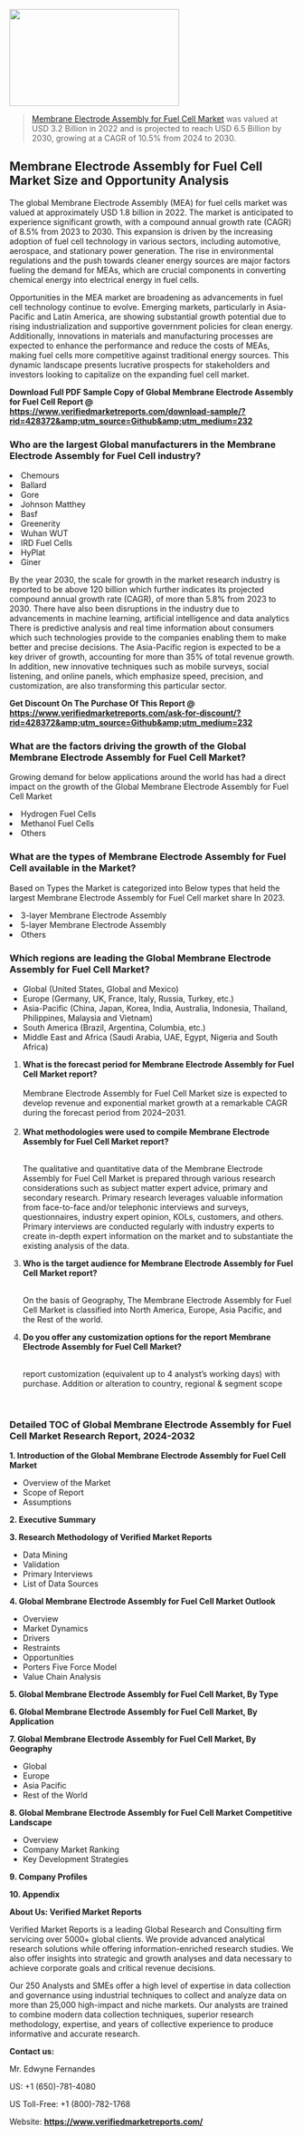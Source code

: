 
<img src="https://ffe5etoiles.com/wp-content/uploads/2024/12/MST1-300x171.png" alt="" width="300" height="171" class="alignnone size-medium wp-image-20088" /><blockquote><p><p><a href="https://www.verifiedmarketreports.com/download-sample/?rid=428372&utm_source=Github&utm_medium=232" target="_blank">Membrane Electrode Assembly for Fuel Cell Market</a> was valued at USD 3.2 Billion in 2022 and is projected to reach USD 6.5 Billion by 2030, growing at a CAGR of 10.5% from 2024 to 2030.</p></blockquote><p><h2>Membrane Electrode Assembly for Fuel Cell Market Size and Opportunity Analysis</h2><p>The global Membrane Electrode Assembly (MEA) for fuel cells market was valued at approximately USD 1.8 billion in 2022. The market is anticipated to experience significant growth, with a compound annual growth rate (CAGR) of 8.5% from 2023 to 2030. This expansion is driven by the increasing adoption of fuel cell technology in various sectors, including automotive, aerospace, and stationary power generation. The rise in environmental regulations and the push towards cleaner energy sources are major factors fueling the demand for MEAs, which are crucial components in converting chemical energy into electrical energy in fuel cells.</p><p>Opportunities in the MEA market are broadening as advancements in fuel cell technology continue to evolve. Emerging markets, particularly in Asia-Pacific and Latin America, are showing substantial growth potential due to rising industrialization and supportive government policies for clean energy. Additionally, innovations in materials and manufacturing processes are expected to enhance the performance and reduce the costs of MEAs, making fuel cells more competitive against traditional energy sources. This dynamic landscape presents lucrative prospects for stakeholders and investors looking to capitalize on the expanding fuel cell market.</p></p><p class=""><strong>Download Full PDF Sample Copy of Global Membrane Electrode Assembly for Fuel Cell Report @ <a href="https://www.verifiedmarketreports.com/download-sample/?rid=428372&amp;utm_source=Github&amp;utm_medium=232" target="_blank">https://www.verifiedmarketreports.com/download-sample/?rid=428372&amp;utm_source=Github&amp;utm_medium=232</a></strong></p><h3 id="" class="">Who are the largest Global manufacturers in the Membrane Electrode Assembly for Fuel Cell industry?</h3><p><li>Chemours</li><li> Ballard</li><li> Gore</li><li> Johnson Matthey</li><li> Basf</li><li> Greenerity</li><li> Wuhan WUT</li><li> IRD Fuel Cells</li><li> HyPlat</li><li> Giner</li></p><div class=""><div class="" dir="" data-message-author-role="" data-message-id="" data-message-model-slug=""><div class=""><div class=""><div class=""><div class="" dir="" data-message-author-role="" data-message-id="" data-message-model-slug=""><div class=""><div class=""><p>By the year 2030, the scale for growth in the market research industry is reported to be above 120 billion which further indicates its projected compound annual growth rate (CAGR), of more than 5.8% from 2023 to 2030. There have also been disruptions in the industry due to advancements in machine learning, artificial intelligence and data analytics There is predictive analysis and real time information about consumers which such technologies provide to the companies enabling them to make better and precise decisions. The Asia-Pacific region is expected to be a key driver of growth, accounting for more than 35% of total revenue growth. In addition, new innovative techniques such as mobile surveys, social listening, and online panels, which emphasize speed, precision, and customization, are also transforming this particular sector.</p><p><strong>Get Discount On The Purchase Of This Report @&nbsp; <a href="https://www.verifiedmarketreports.com/ask-for-discount/?rid=428372&amp;utm_source=Github&amp;utm_medium=232" target="_blank">https://www.verifiedmarketreports.com/ask-for-discount/?rid=428372&amp;utm_source=Github&amp;utm_medium=232</a></strong></p></div></div></div></div></div></div></div></div><h3 id="" class="">What are the factors driving the growth of the Global Membrane Electrode Assembly for Fuel Cell Market?</h3><p id="" class="">Growing demand for below applications around the world has had a direct impact on the growth of the Global Membrane Electrode Assembly for Fuel Cell Market</p><p id="" class=""><li>Hydrogen Fuel Cells</li><li> Methanol Fuel Cells</li><li> Others</li></p><h3 id="" class="">What are the types of Membrane Electrode Assembly for Fuel Cell available in the Market?</h3><p id="" class="">Based on Types the Market is categorized into Below types that held the largest Membrane Electrode Assembly for Fuel Cell market share In 2023.</p><p id="" class=""><li>3-layer Membrane Electrode Assembly</li><li> 5-layer Membrane Electrode Assembly</li><li> Others</li></p><h3 id="" class="">Which regions are leading the Global Membrane Electrode Assembly for Fuel Cell Market?</h3><ul><li>Global (United States, Global and Mexico)</li><li>Europe (Germany, UK, France, Italy, Russia, Turkey, etc.)</li><li>Asia-Pacific (China, Japan, Korea, India, Australia, Indonesia, Thailand, Philippines, Malaysia and Vietnam)</li><li>South America (Brazil, Argentina, Columbia, etc.)</li><li>Middle East and Africa (Saudi Arabia, UAE, Egypt, Nigeria and South Africa)</li></ul><p><ol><li><strong>What is the forecast period for Membrane Electrode Assembly for Fuel Cell Market report?<br /></strong><br /><span data-sheets-root="1" data-sheets-value="{&quot;1&quot;:2,&quot;2&quot;:&quot;XXXX size is expected to develop revenue and exponential market growth at a remarkable CAGR during the forecast period from 2024&ndash;2030.&quot;}" data-sheets-userformat="{&quot;2&quot;:12674,&quot;4&quot;:{&quot;1&quot;:2,&quot;2&quot;:16776960},&quot;10&quot;:2,&quot;11&quot;:0,&quot;15&quot;:&quot;Arial&quot;,&quot;16&quot;:12}">Membrane Electrode Assembly for Fuel Cell Market size is expected to develop revenue and exponential market growth at a remarkable CAGR during the forecast period from 2024&ndash;2031.</span><br /><br /></li><li><strong>What methodologies were used to compile Membrane Electrode Assembly for Fuel Cell Market report?<br /><br /></strong><p>The qualitative and quantitative data of the&nbsp;Membrane Electrode Assembly for Fuel Cell Market is prepared through various research considerations such as subject matter expert advice, primary and secondary research. Primary research leverages valuable information from face-to-face and/or telephonic interviews and surveys, questionnaires, industry expert opinion, KOLs, customers, and others. Primary interviews are conducted regularly with industry experts to create in-depth expert information on the market and to substantiate the existing analysis of the data.&nbsp;</p></li><li><strong>Who is the target audience for Membrane Electrode Assembly for Fuel Cell Market report?<br /><br /></strong><p>On the basis of Geography, The&nbsp;Membrane Electrode Assembly for Fuel Cell Market is classified into North America, Europe, Asia Pacific, and the Rest of the world.</p></li><li><strong>Do you offer any customization options for the report Membrane Electrode Assembly for Fuel Cell Market?<br /><br /></strong><p>report customization (equivalent up to 4 analyst&rsquo;s working days) with purchase. Addition or alteration to country, regional &amp; segment scope</p><p>&nbsp;</p></li></ol></p><h3 id="" class="">Detailed TOC of Global Membrane Electrode Assembly for Fuel Cell Market Research Report, 2024-2032</h3><p id="" class=""><strong>1. Introduction of the Global Membrane Electrode Assembly for Fuel Cell Market</strong></p><ul><li>Overview of the Market</li><li>Scope of Report</li><li>Assumptions</li></ul><p id="" class=""><strong>2. Executive Summary</strong></p><p id="" class=""><strong>3. Research Methodology of&nbsp;Verified Market Reports</strong></p><ul><li>Data Mining</li><li>Validation</li><li>Primary Interviews</li><li>List of Data Sources</li></ul><p id="" class=""><strong>4. Global Membrane Electrode Assembly for Fuel Cell Market Outlook</strong></p><ul><li>Overview</li><li>Market Dynamics</li><li>Drivers</li><li>Restraints</li><li>Opportunities</li><li>Porters Five Force Model</li><li>Value Chain Analysis</li></ul><p id="" class=""><strong>5. Global Membrane Electrode Assembly for Fuel Cell Market, By&nbsp;Type</strong></p><p id="" class=""><strong>6. Global Membrane Electrode Assembly for Fuel Cell Market, By Application</strong></p><p id="" class=""><strong>7. Global Membrane Electrode Assembly for Fuel Cell Market, By Geography</strong></p><ul><li>Global</li><li>Europe</li><li>Asia Pacific</li><li>Rest of the World</li></ul><p id="" class=""><strong>8. Global Membrane Electrode Assembly for Fuel Cell Market Competitive Landscape</strong></p><ul><li>Overview</li><li>Company Market Ranking</li><li>Key Development Strategies</li></ul><p id="" class=""><strong>9. Company Profiles</strong></p><p id="" class=""><strong>10. Appendix</strong></p><p id="" class=""><strong>About Us: Verified Market Reports</strong></p><p id="" class="">Verified Market Reports is a leading Global Research and Consulting firm servicing over 5000+ global clients. We provide advanced analytical research solutions while offering information-enriched research studies. We also offer insights into strategic and growth analyses and data necessary to achieve corporate goals and critical revenue decisions.</p><p id="" class="">Our 250 Analysts and SMEs offer a high level of expertise in data collection and governance using industrial techniques to collect and analyze data on more than 25,000 high-impact and niche markets. Our analysts are trained to combine modern data collection techniques, superior research methodology, expertise, and years of collective experience to produce informative and accurate research.</p><p id="" class=""><strong>Contact us:</strong></p><p id="" class="">Mr. Edwyne Fernandes</p><p id="" class="">US: +1 (650)-781-4080</p><p id="" class="">US Toll-Free: +1 (800)-782-1768</p><p id="" class="">Website: <a target="" data-test-app-aware-link=""><strong>https://www.verifiedmarketreports.com/</strong></a></p>
